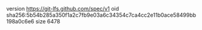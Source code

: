 version https://git-lfs.github.com/spec/v1
oid sha256:5b54b285a350f1a2c7fb9e03a6c34354c7ca4cc2e11b0ace58499bb198a0c6e6
size 6478
